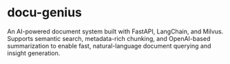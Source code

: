 # docu-genius
An AI-powered document system built with FastAPI, LangChain, and Milvus. Supports semantic search, metadata-rich chunking, and OpenAI-based summarization to enable fast, natural-language document querying and insight generation.
